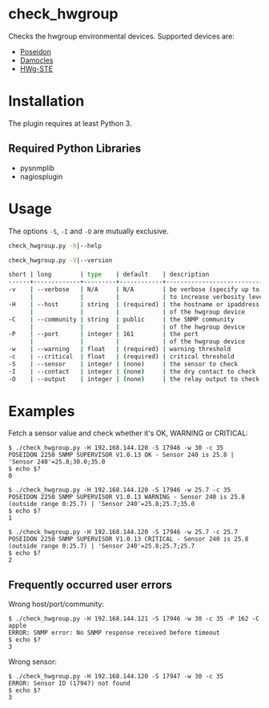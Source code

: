 # check_hwgroup

Checks the hwgroup environmental devices. Supported devices are:

* [Poseidon](https://www.hw-group.com/devices/poseidon)
* [Damocles](https://www.hw-group.com/devices/monitoring)
* [HWg-STE](https://www.hw-group.com/device/hwg-ste)

# Installation

The plugin requires at least Python 3.

## Required Python Libraries

* pysnmplib
* nagiosplugin

# Usage

The options `-S`, `-I` and `-O` are mutually exclusive.

```bash
check_hwgroup.py -h|--help

check_hwgroup.py -V|--version

short | long        | type    | default    | description
------+-------------+---------+------------+----------------------------------
-v    | --verbose   | N/A     | N/A        | be verbose (specify up to 3 times
      |             |         |            | to increase verbosity level)
-H    | --host      | string  | (required) | the hostname or ipaddress
      |             |         |            | of the hwgroup device
-C    | --community | string  | public     | the SNMP community
      |             |         |            | of the hwgroup device
-P    | --port      | integer | 161        | the port
      |             |         |            | of the hwgroup device
-w    | --warning   | float   | (required) | warning threshold
-c    | --critical  | float   | (required) | critical threshold
-S    | --sensor    | integer | (none)     | the sensor to check
-I    | --contact   | integer | (none)     | the dry contact to check
-O    | --output    | integer | (none)     | the relay output to check
```

# Examples

Fetch a sensor value and check whether it's OK, WARNING or CRITICAL:

    $ ./check_hwgroup.py -H 192.168.144.120 -S 17946 -w 30 -c 35
    POSEIDON 2250 SNMP SUPERVISOR V1.0.13 OK - Sensor 240 is 25.8 | 'Sensor 240'=25.8;30.0;35.0
    $ echo $?
    0

    $ ./check_hwgroup.py -H 192.168.144.120 -S 17946 -w 25.7 -c 35
    POSEIDON 2250 SNMP SUPERVISOR V1.0.13 WARNING - Sensor 240 is 25.8 (outside range 0:25.7) | 'Sensor 240'=25.8;25.7;35.0
    $ echo $?
    1

    $ ./check_hwgroup.py -H 192.168.144.120 -S 17946 -w 25.7 -c 25.7
    POSEIDON 2250 SNMP SUPERVISOR V1.0.13 CRITICAL - Sensor 240 is 25.8 (outside range 0:25.7) | 'Sensor 240'=25.8;25.7;25.7
    $ echo $?
    2

## Frequently occurred user errors

Wrong host/port/community:

    $ ./check_hwgroup.py -H 192.168.144.121 -S 17946 -w 30 -c 35 -P 162 -C apple
    ERROR: SNMP error: No SNMP response received before timeout
    $ echo $?
    3

Wrong sensor:

    $ ./check_hwgroup.py -H 192.168.144.120 -S 17947 -w 30 -c 35
    ERROR: Sensor ID (17947) not found
    $ echo $?
    3
